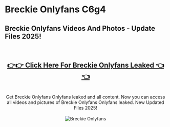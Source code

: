 # Breckie Onlyfans C6g4

<h2>Breckie Onlyfans Videos And Photos - Update Files 2025!</h2>
<br>
<div align="center">
<h2><a href="https://213.232.235.80/live/video.php?q=breckie-onlyfans" rel="nofollow">👉👉 Click Here For Breckie Onlyfans Leaked 👈👈</a></h2>

<br>
Get Breckie Onlyfans Onlyfans leaked and all content. Now you can access all videos and pictures of Breckie Onlyfans Onlyfans leaked. New Updated Files 2025!
<br>
<br>
<a href="https://213.232.235.80/live/video.php?q=breckie-onlyfans" rel="nofollow" data-target="animated-image.originalLink"><img src="https://i.imgur.com/dJHk4Zq.gif" alt="Breckie Onlyfans" style="max-width: 100%; display: inline-block;" data-target="animated-image.originalImage"></a>
</div>
<br>